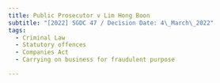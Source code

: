 ```yaml
---
title: Public Prosecutor v Lim Hong Boon
subtitle: "[2022] SGDC 47 / Decision Date: 4\_March\_2022"
tags:
  - Criminal Law
  - Statutory offences
  - Companies Act
  - Carrying on business for fraudulent purpose

---
```

